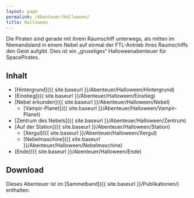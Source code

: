 ```yaml
---
layout: page
permalink: /Abenteuer/Halloween/
title: Halloween
---
```




Die Piraten sind gerade mit ihrem Raumschiff unterwegs, als mitten im Niemandsland in einem Nebel auf einmal der FTL-Antrieb ihres Raumschiffs den Geist aufgibt. Dies ist ein „gruseliges“ Halloweenabenteuer für SpacePirates.

## Inhalt

- [Hintergrund]({{ site.baseurl }}/Abenteuer/Halloween/Hintergrund)
- [Einstieg]({{ site.baseurl }}/Abenteuer/Halloween/Einstieg)
- [Nebel erkunden]({{ site.baseurl }}/Abenteuer/Halloween/Nebel)
  - [Vampir-Planet]({{ site.baseurl }}/Abenteuer/Halloween/Vampir-Planet)
- [Zentrum des Nebels]({{ site.baseurl }}/Abenteuer/Halloween/Zentrum)
- [Auf der Station]({{ site.baseurl }}/Abenteuer/Halloween/Station)
  - [Xergul]({{ site.baseurl }}/Abenteuer/Halloween/Xergul)
  - [Nebelmaschine]({{ site.baseurl }}/Abenteuer/Halloween/Nebelmaschine)
- [Ende]({{ site.baseurl }}/Abenteuer/Halloween/Ende)

## Download

Dieses Abenteuer ist im [Sammelband]({{ site.baseurl }}/Publikationen/) enthalten.
